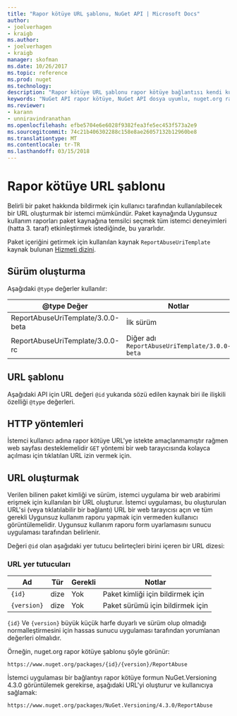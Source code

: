 ```yaml
---
title: "Rapor kötüye URL şablonu, NuGet API | Microsoft Docs"
author:
- joelverhagen
- kraigb
ms.author:
- joelverhagen
- kraigb
manager: skofman
ms.date: 10/26/2017
ms.topic: reference
ms.prod: nuget
ms.technology: 
description: "Rapor kötüye URL şablonu rapor kötüye bağlantısı kendi kullanıcı Arabiriminde görüntülenecek istemcilerin sağlar."
keywords: "NuGet API rapor kötüye, NuGet API dosya uyumlu, nuget.org rapor URL şablonu"
ms.reviewer:
- karann
- unniravindranathan
ms.openlocfilehash: efbe5704e6e6028f9382fea3fe5ec453f573a2e9
ms.sourcegitcommit: 74c21b406302288c158e8ae26057132b12960be8
ms.translationtype: MT
ms.contentlocale: tr-TR
ms.lasthandoff: 03/15/2018
---
```

# <a name="report-abuse-url-template"></a>Rapor kötüye URL şablonu

Belirli bir paket hakkında bildirmek için kullanıcı tarafından kullanılabilecek bir URL oluşturmak bir istemci mümkündür. Paket kaynağında Uygunsuz kullanım raporları paket kaynağına temsilci seçmek tüm istemci deneyimleri (hatta 3. taraf) etkinleştirmek istediğinde, bu yararlıdır.

Paket içeriğini getirmek için kullanılan kaynak `ReportAbuseUriTemplate` kaynak bulunan [Hizmeti dizini](service-index.md).

## <a name="versioning"></a>Sürüm oluşturma

Aşağıdaki `@type` değerler kullanılır:

@type Değer                       | Notlar
--------------------------------- | -----
ReportAbuseUriTemplate/3.0.0-beta | İlk sürüm
ReportAbuseUriTemplate/3.0.0-rc   | Diğer adı `ReportAbuseUriTemplate/3.0.0-beta`

## <a name="url-template"></a>URL şablonu

Aşağıdaki API için URL değeri `@id` yukarıda sözü edilen kaynak biri ile ilişkili özelliği `@type` değerleri.

## <a name="http-methods"></a>HTTP yöntemleri

İstemci kullanıcı adına rapor kötüye URL'ye istekte amaçlanmamıştır rağmen web sayfası desteklemelidir `GET` yöntemi bir web tarayıcısında kolayca açılması için tıklatılan URL izin vermek için.

## <a name="construct-the-url"></a>URL oluşturmak

Verilen bilinen paket kimliği ve sürüm, istemci uygulama bir web arabirimi erişmek için kullanılan bir URL oluşturur. İstemci uygulaması, bu oluşturulan URL'si (veya tıklatılabilir bir bağlantı) URL bir web tarayıcısı açın ve tüm gerekli Uygunsuz kullanım raporu yapmak için vermeden kullanıcı görüntülemelidir. Uygunsuz kullanım raporu form uyarlamasını sunucu uygulaması tarafından belirlenir.

Değeri `@id` olan aşağıdaki yer tutucu belirteçleri birini içeren bir URL dizesi:

### <a name="url-placeholders"></a>URL yer tutucuları

Ad        | Tür    | Gerekli | Notlar
----------- | ------- | -------- | -----
`{id}`      | dize  | Yok       | Paket kimliği için bildirmek için
`{version}` | dize  | Yok       | Paket sürümü için bildirmek için

`{id}` Ve `{version}` büyük küçük harfe duyarlı ve sürüm olup olmadığı normalleştirmesini için hassas sunucu uygulaması tarafından yorumlanan değerleri olmalıdır.

Örneğin, nuget.org rapor kötüye şablonu şöyle görünür:

    https://www.nuget.org/packages/{id}/{version}/ReportAbuse

İstemci uygulaması bir bağlantıyı rapor kötüye formun NuGet.Versioning 4.3.0 görüntülemek gerekirse, aşağıdaki URL'yi oluşturur ve kullanıcıya sağlamak:

    https://www.nuget.org/packages/NuGet.Versioning/4.3.0/ReportAbuse
